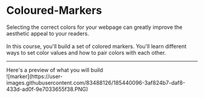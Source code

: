 # Coloured-Markers
Selecting the correct colors for your webpage can greatly improve the aesthetic appeal to your readers.  
<br>
In this course, you'll build a set of colored markers. You'll learn different ways to set color values and how to pair colors with each other.
<hr>
Here's a preview of what you will build
<br>
![marker](https://user-images.githubusercontent.com/83488126/185440096-3af824b7-daf8-433d-ad0f-9e7033655f38.PNG)

